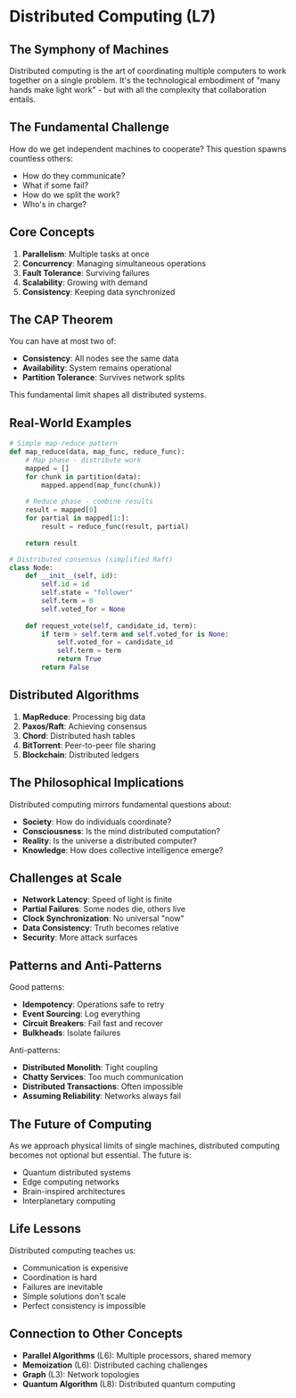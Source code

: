 # Distributed Computing (L7)

## The Symphony of Machines

Distributed computing is the art of coordinating multiple computers to work together on a single problem. It's the technological embodiment of "many hands make light work" - but with all the complexity that collaboration entails.

## The Fundamental Challenge

How do we get independent machines to cooperate? This question spawns countless others:
- How do they communicate?
- What if some fail?
- How do we split the work?
- Who's in charge?

## Core Concepts

1. **Parallelism**: Multiple tasks at once
2. **Concurrency**: Managing simultaneous operations
3. **Fault Tolerance**: Surviving failures
4. **Scalability**: Growing with demand
5. **Consistency**: Keeping data synchronized

## The CAP Theorem

You can have at most two of:
- **Consistency**: All nodes see the same data
- **Availability**: System remains operational
- **Partition Tolerance**: Survives network splits

This fundamental limit shapes all distributed systems.

## Real-World Examples

```python
# Simple map-reduce pattern
def map_reduce(data, map_func, reduce_func):
    # Map phase - distribute work
    mapped = []
    for chunk in partition(data):
        mapped.append(map_func(chunk))
    
    # Reduce phase - combine results
    result = mapped[0]
    for partial in mapped[1:]:
        result = reduce_func(result, partial)
    
    return result

# Distributed consensus (simplified Raft)
class Node:
    def __init__(self, id):
        self.id = id
        self.state = "follower"
        self.term = 0
        self.voted_for = None
        
    def request_vote(self, candidate_id, term):
        if term > self.term and self.voted_for is None:
            self.voted_for = candidate_id
            self.term = term
            return True
        return False
```

## Distributed Algorithms

1. **MapReduce**: Processing big data
2. **Paxos/Raft**: Achieving consensus
3. **Chord**: Distributed hash tables
4. **BitTorrent**: Peer-to-peer file sharing
5. **Blockchain**: Distributed ledgers

## The Philosophical Implications

Distributed computing mirrors fundamental questions about:
- **Society**: How do individuals coordinate?
- **Consciousness**: Is the mind distributed computation?
- **Reality**: Is the universe a distributed computer?
- **Knowledge**: How does collective intelligence emerge?

## Challenges at Scale

- **Network Latency**: Speed of light is finite
- **Partial Failures**: Some nodes die, others live
- **Clock Synchronization**: No universal "now"
- **Data Consistency**: Truth becomes relative
- **Security**: More attack surfaces

## Patterns and Anti-Patterns

Good patterns:
- **Idempotency**: Operations safe to retry
- **Event Sourcing**: Log everything
- **Circuit Breakers**: Fail fast and recover
- **Bulkheads**: Isolate failures

Anti-patterns:
- **Distributed Monolith**: Tight coupling
- **Chatty Services**: Too much communication
- **Distributed Transactions**: Often impossible
- **Assuming Reliability**: Networks always fail

## The Future of Computing

As we approach physical limits of single machines, distributed computing becomes not optional but essential. The future is:
- Quantum distributed systems
- Edge computing networks
- Brain-inspired architectures
- Interplanetary computing

## Life Lessons

Distributed computing teaches us:
- Communication is expensive
- Coordination is hard
- Failures are inevitable
- Simple solutions don't scale
- Perfect consistency is impossible

## Connection to Other Concepts

- **Parallel Algorithms** (L6): Multiple processors, shared memory
- **Memoization** (L6): Distributed caching challenges
- **Graph** (L3): Network topologies
- **Quantum Algorithm** (L8): Distributed quantum computing